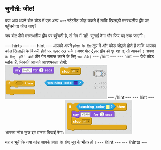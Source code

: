 ## चुनौती: जीत!

क्या आप अपने बोट कोड में एक अन्य `अगर` स्टेटमेंट जोड़ सकते हैं ताकि खिलाड़ी मरुस्थलीय द्वीप पर पहुँचने पर जीत जाए?

जब बोट पीले मरुस्थलीय द्वीप पर पहुँचती है, तो गेम में 'हाँ!' सुनाई देगा और फिर यह रुक जाएगी। 

--- hints ---
--- hint ---
आपको अपने `हमेशा के लिए` लूप में और कोड जोड़ने होते हैं ताकि आपका कोड खिलाड़ी के विजयी होने पर नज़र रख सके। `अगर` बोट ट्रेज़र द्वीप को `छू रही है`, तो आपको `2 सेकंड के लिए 'हाँ!' बोलें` और गेम समाप्त करने के लिए `सब रोकें`। 
--- /hint ---
--- hint ---
ये वे कोड ब्लॉक हैं, जिनकी आपको आवश्यकता होगी:
![screenshot](images/boat-win-blocks.png)
--- /hint ---
--- hint ---
आपका कोड कुछ इस प्रकार दिखाई देगा:
![screenshot](images/boat-win-code.png)

यह न भूलें कि नया कोड आपके `हमेशा के लिए` लूप के भीतर हो। 
--- /hint ---
--- /hints ---

